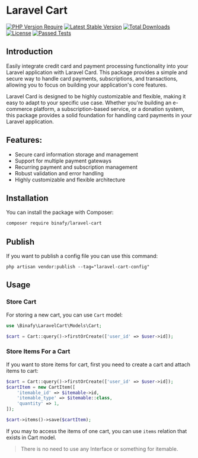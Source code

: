 # Laravel Cart

[![PHP Version Require](http://poser.pugx.org/binafy/laravel-cart/require/php)](https://packagist.org/packages/binafy/laravel-cart)
[![Latest Stable Version](http://poser.pugx.org/binafy/laravel-cart/v)](https://packagist.org/packages/binafy/laravel-cart)
[![Total Downloads](http://poser.pugx.org/binafy/laravel-cart/downloads)](https://packagist.org/packages/binafy/laravel-cart)
[![License](http://poser.pugx.org/binafy/laravel-cart/license)](https://packagist.org/packages/binafy/laravel-cart)
[![Passed Tests](https://github.com/binafy/laravel-cart/actions/workflows/tests.yml/badge.svg)](https://github.com/binafy/laravel-cart/actions/workflows/tests.yml)

<a name="introduction"></a>
## Introduction

Easily integrate credit card and payment processing functionality into your Laravel application with Laravel Card. This package provides a simple and secure way to handle card payments, subscriptions, and transactions, allowing you to focus on building your application's core features.

Laravel Card is designed to be highly customizable and flexible, making it easy to adapt to your specific use case. Whether you're building an e-commerce platform, a subscription-based service, or a donation system, this package provides a solid foundation for handling card payments in your Laravel application.

## Features:

- Secure card information storage and management
- Support for multiple payment gateways
- Recurring payment and subscription management
- Robust validation and error handling
- Highly customizable and flexible architecture

<a name="installation"></a>
## Installation

You can install the package with Composer:

```bash
composer require binafy/laravel-cart
```

<a name="publish"></a>
## Publish

If you want to publish a config file you can use this command:

```shell
php artisan vendor:publish --tag="laravel-cart-config"
```

<a name="usage"></a>
## Usage

<a name="store-cart"></a>
### Store Cart

For storing a new cart, you can use `Cart` model:

```php
use \Binafy\LaravelCart\Models\Cart;

$cart = Cart::query()->firstOrCreate(['user_id' => $user->id]);
```

<a name="store-items-for-a-cart"></a>
### Store Items For a Cart

If you want to store items for cart, first you need to create a cart and attach items to cart:

```php
$cart = Cart::query()->firstOrCreate(['user_id' => $user->id]);
$cartItem = new CartItem([
    'itemable_id' => $itemable->id,
    'itemable_type' => $itemable::class,
    'quantity' => 1,
]);

$cart->items()->save($cartItem);
```

If you may to access the items of one cart, you can use `items` relation that exists in Cart model.

> There is no need to use any Interface or something for itemable.   

